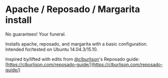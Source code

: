 # Apache / Reposado / Margarita install

No guarantees! Your funeral.

Installs apache, reposado, and margarita with a basic configuration. Intended for/tested on Ubuntu 14.04.3/15.10. 

Inspired by/lifted with edits from [@clburlison](https://github.com/clburlison)'s Reposado guide: [https://clburlison.com/reposado-guide/](https://clburlison.com/reposado-guide/)

